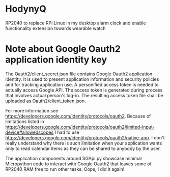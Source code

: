 # HodynyQ
RP2040 to replace RPi Linux in my desktop alarm clock and enable functionality extension towards wearable watch


# Note about Google Oauth2 application identity key
The Oauth2/client_secret.json file contains Google Oauth2 application identity. It is used to present application information and security policies and for tracking application use. A personified access token is needed to actually access Google API. 
The access token is generated during process that involves actual person's log-in. The resulting access token file shall be uploaded as Oauth2/client_token.json.

For more information see https://developers.google.com/identity/protocols/oauth2. Because of limitations listed in https://developers.google.com/identity/protocols/oauth2/limited-input-device#allowedscopes I had to use https://developers.google.com/identity/protocols/oauth2/native-app. I don't really understand why there is such limitation when your application wants only to read calendar items as they can be shared to anybody by the user.

The application components around SGApi.py showcase minimal Micropython code to interact with Google Oauth2 that leaves some of RP2040 RAM free to run other tasks. Oops, I did it again!
